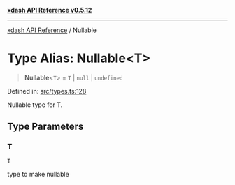 [**xdash API Reference v0.5.12**](index.md)

***

[xdash API Reference](/xdash/api/index.md) / Nullable

# Type Alias: Nullable\<T\>

> **Nullable**\<`T`\> = `T` \| `null` \| `undefined`

Defined in: [src/types.ts:128](https://github.com/shtse8/xdash/blob/ed88c6e7ad3be9e5e1e06776f9ca07ed27d97c13/src/types.ts#L128)

Nullable type for T.

## Type Parameters

### T

`T`

type to make nullable
